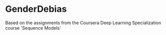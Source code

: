 # GenderDebias


Based on the assignments from the Coursera Deep Learning Specialization course 'Sequence Models' 
